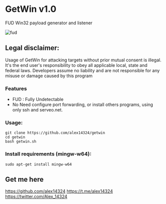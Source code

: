# GetWin v1.0


FUD Win32 payload generator and listener

![fud](https://user-images.githubusercontent.com/34893261/42004692-57b4d8b0-7a47-11e8-8520-078348b850ba.png)

## Legal disclaimer:
Usage of GetWin for attacking targets without prior mutual consent is illegal. It's the end user's responsibility to obey all applicable local, state and federal laws. Developers assume no liability and are not responsible for any misuse or damage caused by this program 


### Features
- FUD : Fully Undetectable
- No Need configure port forwarding, or install others programs, using only ssh and serveo.net.

### Usage:
```
git clone https://github.com/alex14324/getwin
cd getwin
bash getwin.sh
```

### Install requirements (mingw-w64):

```
sudo apt-get install mingw-w64
```

## Get me here
https://github.com/alex14324
https://t.me/alex14324
https://twitter.com/Alex_14324
